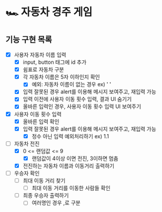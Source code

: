 # 🏎️ 자동차 경주 게임

## 기능 구현 목록

- [X] 사용자 자동차 이름 입력
  - [X] input, button 태그에 id 추가
  - [X] 쉼표로 자동차 구분
  - [X] 각 자동차 이름은 5자 이하인지 확인
    - [X] 예외: 자동차 이름이 없는 경우 ex) '  '
  - [X] 입력 잘못된 경우 alert를 이용해 메시지 보여주고, 재입력 가능
  - [X] 입력 이전에 사용자 이동 횟수 입력, 결과 UI 숨기기
  - [X] 올바른 입력인 경우, 사용자 이동 횟수 입력 UI 보여주기
- [X] 사용자 이동 횟수 입력
  - [X] 올바른 입력 확인
  - [X] 입력 잘못된 경우 alert를 이용해 메시지 보여주고, 재입력 가능
    - [X] 정수 아닌 입력 예외처리하기 ex) 1.1
- [ ] 자동차 전진 
  - [X] 0 <= 랜덤값 <= 9
    - [X] 랜덤값이 4이상 이면 전진, 3이하면 멈춤
  - [X] 전진하는 자동차 이름과 이동거리 출력하기
- [ ] 우승자 확인
  - [ ] 최대 이동 거리 찾기
    - [ ] 최대 이동 거리를 이동한 사람들 확인
  - [ ] 최종 우승자 출력하기
    - [ ] 여러명인 경우 ,로 구분
